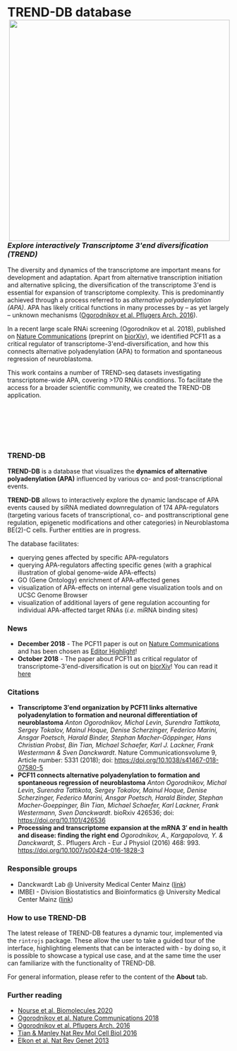 # **TREND-DB** database <img src="trend_scehma_new.png" alt="" width="500" align="right"/>

</br></br></br></br></br></br>

### *Explore interactively Transcriptome 3'end diversification (TREND)*

The diversity and dynamics of the transcriptome are important means for development and adaptation. 
Apart from alternative transcription initiation and alternative splicing, the diversification of the transcriptome 3'end is essential for expansion of transcriptome complexity.
This is predominantly achieved through a process referred to as *alternative polyadenylation (APA)*.
APA has likely critical functions in many processes by – as yet largely – unknown mechanisms (<a href="http://doi.org/10.1007/s00424-016-1828-3" target="_blank">Ogorodnikov et al. Pflugers Arch. 2016</a>).

In a recent large scale RNAi screening (Ogorodnikov et al. 2018), published on <a href="https://www.nature.com/articles/s41467-018-07580-5"  target="_blank">Nature Communications</a> (preprint on <a href="https://www.biorxiv.org/content/early/2018/10/18/426536" target="_blank">biorXiv</a>),  we identified PCF11 as a critical regulator of transcriptome-3'end-diversification, and how this connects alternative polyadenylation (APA) to formation and spontaneous regression of neuroblastoma.

This work contains a number of TREND-seq datasets investigating transcriptome-wide APA, covering >170 RNAis conditions. 
To facilitate the access for a broader scientific community, we created the TREND-DB application.



</br></br>

</br></br>

### TREND-DB

**TREND-DB** is a database that visualizes the **dynamics of alternative polyadenylation (APA)** influenced by various co- and post-transcriptional events.

**TREND-DB** allows to interactively explore the dynamic landscape of APA events caused by siRNA mediated downregulation of 174 APA-regulators (targeting various facets of transcriptional, co- and posttranscriptional gene regulation, epigenetic modifications and other categories) in Neuroblastoma BE(2)-C cells. Further entities are in progress.

The database facilitates:

- querying genes affected by specific APA-regulators
- querying APA-regulators affecting specific genes (with a graphical illustration of global genome-wide APA-effects)
- GO (Gene Ontology) enrichment of APA-affected genes
- visualization of APA-effects on internal gene visualization tools and on UCSC Genome Browser
- visualization of additional layers of gene regulation accounting for individual APA-affected target RNAs (*i.e.* miRNA binding sites) 

### News

- **December 2018** - The PCF11 paper is out on <a href="https://www.nature.com/articles/s41467-018-07580-5"  target="_blank">Nature Communications</a> and has been chosen as <a href="https://www.nature.com/collections/bhkhbxstgj" target="_blank">Editor Highlight</a>!
- **October 2018** - The paper about PCF11 as critical regulator of transcriptome-3'end-diversification is out on [biorXiv](https://www.biorxiv.org)! You can read it <a href="https://www.biorxiv.org/content/early/2018/10/18/426536" target="_blank">here</a>

### Citations

- **Transcriptome 3′end organization by PCF11 links alternative polyadenylation to formation and neuronal differentiation of neuroblastoma**
  *Anton Ogorodnikov, Michal Levin, Surendra Tattikota, Sergey Tokalov, Mainul Hoque, Denise Scherzinger, Federico Marini, Ansgar Poetsch, Harald Binder, Stephan Macher-Göppinger, Hans Christian Probst, Bin Tian, Michael Schaefer, Karl J. Lackner, Frank Westermann & Sven Danckwardt*.
  Nature Communicationsvolume 9, Article number: 5331 (2018); doi: https://doi.org/10.1038/s41467-018-07580-5
- **PCF11 connects alternative polyadenylation to formation and spontaneous regression of neuroblastoma**
  *Anton Ogorodnikov, Michal Levin, Surendra Tattikota, Sergey Tokalov, Mainul Hoque, Denise Scherzinger, Federico Marini, Ansgar Poetsch, Harald Binder, Stephan Macher-Goeppinger, Bin Tian, Michael Schaefer, Karl Lackner, Frank Westermann, Sven Danckwardt*. 
  bioRxiv 426536; doi: https://doi.org/10.1101/426536
- **Processing and transcriptome expansion at the mRNA 3′ end in health and disease: finding the right end**
  *Ogorodnikov, A., Kargapolova, Y. & Danckwardt, S.*. Pflugers Arch - Eur J Physiol (2016) 468: 993.
  https://doi.org/10.1007/s00424-016-1828-3

### Responsible groups </br>

- Danckwardt Lab @ University Medical Center Mainz (<a href="https://www.unimedizin-mainz.de/cth/professuren-arbeitsgruppen/prof-danckwardt.html" target="_blank">link</a>) 
- IMBEI - Division Biostatistics and Bioinformatics @ University Medical Center Mainz (<a href="http://www.unimedizin-mainz.de/imbei/biostatistics-bioinformatics/welcome.html?L=1" target="_blank">link</a>) 


### How to use **TREND-DB**

The latest release of TREND-DB features a dynamic tour, implemented via the `rintrojs` package.
These allow the user to take a guided tour of the interface, highlighting elements that can be interacted with - by doing so, it is possible to showcase a typical use case, and at the same time the user can familiarize with the functionality of TREND-DB.

For general information, please refer to the content of the **About** tab.

### Further reading

- <a href="https://www.mdpi.com/2218-273X/10/6/915" target="_blank">Nourse et al. Biomolecules 2020</a>
- <a href="https://www.nature.com/articles/s41467-018-07580-5" target="_blank">Ogorodnikov et al. Nature Communications 2018</a>
- <a href="http://doi.org/10.1007/s00424-016-1828-3" target="_blank">Ogorodnikov et al. Pflugers Arch. 2016</a>
- <a href="http://doi.org/10.1038/nrm.2016.116" target="_blank">Tian & Manley Nat Rev Mol Cell Biol 2016</a> 
- <a href="http://doi.org/10.1038/nrg3482" target="_blank">Elkon et al. Nat Rev Genet 2013</a>

